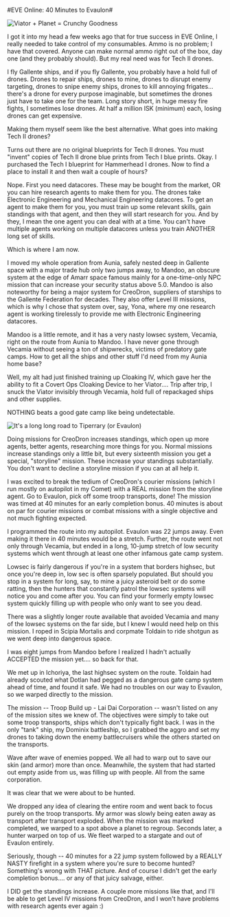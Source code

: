 #EVE Online: 40 Minutes to Evaulon#

![Viator + Planet = Crunchy Goodness](http://westkarana.com/wp-content/uploads/2009/12/ExeFile-2009-12-02-07-59-30-85.jpg "Viator + Planet = Crunchy Goodness")

I got it into my head a few weeks ago that for true success in EVE Online, I really needed to take control of my consumables. Ammo is no problem; I have that covered. Anyone can make normal ammo right out of the box, day one (and they probably should). But my real need was for Tech II drones.

I fly Gallente ships, and if you fly Gallente, you probably have a hold full of drones. Drones to repair ships, drones to mine, drones to disrupt enemy targeting, drones to snipe enemy ships, drones to kill annoying frigates... there's a drone for every purpose imaginable, but sometimes the drones just have to take one for the team. Long story short, in huge messy fire fights, I sometimes lose drones. At half a million ISK (minimum) each, losing drones can get expensive.

Making them myself seem like the best alternative. What goes into making Tech II drones?

Turns out there are no original blueprints for Tech II drones. You must "invent" copies of Tech II drone blue prints from Tech I blue prints. Okay. I purchased the Tech I blueprint for Hammerhead I drones. Now to find a place to install it and then wait a couple of hours?

Nope. First you need datacores. These may be bought from the market, OR you can hire research agents to make them for you. The drones take Electronic Engineering and Mechanical Engineering datacores. To get an agent to make them for you, you must train up some relevant skills, gain standings with that agent, and then they will start research for you. And by they, I mean the one agent you can deal with at a time. You can't have multiple agents working on multiple datacores unless you train ANOTHER long set of skills.

Which is where I am now.

I moved my whole operation from Aunia, safely nested deep in Gallente space with a major trade hub only two jumps away, to Mandoo, an obscure system at the edge of Amarr space famous mainly for a one-time-only NPC mission that can increase your security status above 5.0. Mandoo is also noteworthy for being a major system for CreoDron, suppliers of starships to the Gallente Federation for decades. They also offer Level III missions, which is why I chose that system over, say, Yona, where my one research agent is working tirelessly to provide me with Electronic Engineering datacores.

Mandoo is a little remote, and it has a very nasty lowsec system, Vecamia, right on the route from Aunia to Mandoo. I have never gone through Vecamia without seeing a ton of shipwrecks, victims of predatory gate camps. How to get all the ships and other stuff I'd need from my Aunia home base?

Well, my alt had just finished training up Cloaking IV, which gave her the ability to fit a Covert Ops Cloaking Device to her Viator.... Trip after trip, I snuck the Viator invisibly through Vecamia, hold full of repackaged ships and other supplies.

NOTHING beats a good gate camp like being undetectable.

![It's a long long road to Tiperrary (or Evaulon)](http://westkarana.com/wp-content/uploads/2009/12/ExeFile-2009-12-03-08-19-50-16.jpg "It's a long long road to Tiperrary (or Evaulon)")

Doing missions for CreoDron increases standings, which open up more agents, better agents, researching more things for you. Normal missions increase standings only a little bit, but every sixteenth mission you get a special, "storyline" mission. These increase your standings substantially. You don't want to decline a storyline mission if you can at all help it.

I was excited to break the tedium of CreoDron's courier missions (which I run mostly on autopilot in my Comet) with a REAL mission from the storyline agent. Go to Evaulon, pick off some troop transports, done! The mission was timed at 40 minutes for an early completion bonus. 40 minutes is about on par for courier missions or combat missions with a single objective and not much fighting expected.

I programmed the route into my autopilot. Evaulon was 22 jumps away. Even making it there in 40 minutes would be a stretch. Further, the route went not only through Vecamia, but ended in a long, 10-jump stretch of low security systems which went through at least one other infamous gate camp system.

Lowsec is fairly dangerous if you're in a system that borders highsec, but once you're deep in, low sec is often sparsely populated. But should you stop in a system for long, say, to mine a juicy asteroid belt or do some ratting, then the hunters that constantly patrol the lowsec systems will notice you and come after you. You can find your formerly empty lowsec system quickly filling up with people who only want to see you dead.

There was a slightly longer route available that avoided Vecamia and many of the lowsec systems on the far side, but I knew I would need help on this mission. I roped in Scipia Mortalis and corpmate Toldain to ride shotgun as we went deep into dangerous space.

I was eight jumps from Mandoo before I realized I hadn't actually ACCEPTED the mission yet.... so back for that.

We met up in Ichoriya, the last highsec system on the route. Toldain had already scouted what Dotlan had pegged as a dangerous gate camp system ahead of time, and found it safe. We had no troubles on our way to Evaulon, so we warped directly to the mission.

The mission -- Troop Build up - Lai Dai Corporation -- wasn't listed on any of the mission sites we knew of. The objectives were simply to take out some troop transports, ships which don't typically fight back. I was in the only "tank" ship, my Dominix battleship, so I grabbed the aggro and set my drones to taking down the enemy battlecruisers while the others started on the transports.

Wave after wave of enemies popped. We all had to warp out to save our skin (and armor) more than once. Meanwhile, the system that had started out empty aside from us, was filling up with people. All from the same corporation.

It was clear that we were about to be hunted.

We dropped any idea of clearing the entire room and went back to focus purely on the troop transports. My armor was slowly being eaten away as transport after transport exploded. When the mission was marked completed, we warped to a spot above a planet to regroup. Seconds later, a hunter warped on top of us. We fleet warped to a stargate and out of Evaulon entirely.

Seriously, though -- 40 minutes for a 22 jump system followed by a REALLY NASTY firefight in a system where you're sure to become hunted? Something's wrong with THAT picture. And of course I didn't get the early completion bonus.... or any of that juicy salvage, either.

I DID get the standings increase. A couple more missions like that, and I'll be able to get Level IV missions from CreoDron, and I won't have problems with research agents ever again :)


